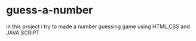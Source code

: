 # guess-a-number
in this project i try to made a number guessing game using HTML,CSS and JAVA SCRIPT 
